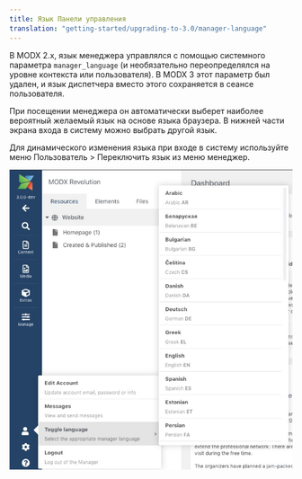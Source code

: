 ```yaml
---
title: Язык Панели управления
translation: "getting-started/upgrading-to-3.0/manager-language"
---
```


В MODX 2.x, язык менеджера управлялся с помощью системного параметра `manager_language` (и необязательно переопределялся на уровне контекста или пользователя). В MODX 3 этот параметр был удален, и язык диспетчера вместо этого сохраняется в сеансе пользователя.

При посещении менеджера он автоматически выберет наиболее вероятный желаемый язык на основе языка браузера. В нижней части экрана входа в систему можно выбрать другой язык.

Для динамического изменения языка при входе в систему используйте меню Пользователь > Переключить язык из меню менеджер.

![Переключение языка диспетчера во время входа в систему диспетчера](manager-language.jpg)
